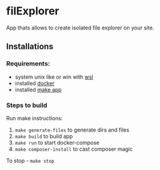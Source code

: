 # filExplorer

App thats allows to create isolated file explorer on your site.

## Installations

###  Requirements:
* system unix like
or win with [wsl](https://learn.microsoft.com/ru-ru/windows/wsl/install)
* installed [docker](https://www.docker.com/)
* installed [make app](https://www.gnu.org/software/make/)

### Steps to build

Run make instructions:

1. `make generate-files` to generate dirs and files
2. `make build` to build app
3. `make run` to start docker-compose
4. `make composer-install` to cast composer magic

To stop - `make stop`
